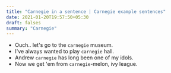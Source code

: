 ```yaml
---
title: "Carnegie in a sentence | Carnegie example sentences"
date: 2021-01-20T19:57:50+05:30
draft: falses
summary: "Carnegie"
---
```

- Ouch.. let's go to the `carnegie` museum.
- I've always wanted to play `carnegie` hall.
- Andrew `carnegie` has long been one of my idols.
- Now we get 'em from `carnegie`-melon, ivy league.
                 
